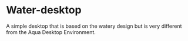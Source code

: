# Water-desktop
A simple desktop that is based on the watery design but is very different from the Aqua Desktop Environment.
